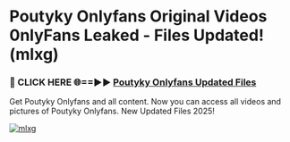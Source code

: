 # Poutyky Onlyfans Original Videos 0nlyFans Leaked - Files Updated! (mlxg)

<h3>🔴 CLICK HERE 🌐==►► <a href="https://tinyurl.com/2m67pmp6" rel="nofollow">Poutyky Onlyfans Updated Files</a></h3>

Get Poutyky Onlyfans and all content. Now you can access all videos and pictures of Poutyky Onlyfans. New Updated Files 2025!

[![mlxg](https://i.imgur.com/H4QAA4z.gif)](https://tinyurl.com/2m67pmp6)